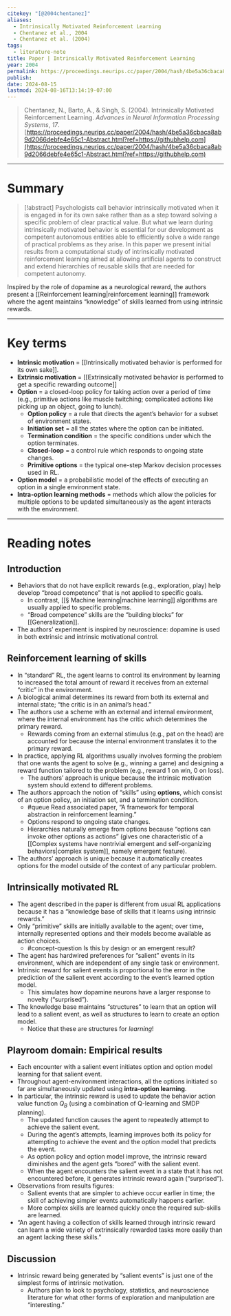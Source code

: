 ```yaml
---
citekey: "[@2004chentanez]"
​aliases:
  - Intrinsically Motivated Reinforcement Learning
  - Chentanez et al., 2004
  - Chentanez et al. (2004)
tags:
  - literature-note
title: Paper | Intrinsically Motivated Reinforcement Learning
year: 2004
permalink: https://proceedings.neurips.cc/paper/2004/hash/4be5a36cbaca8ab9d2066debfe4e65c1-Abstract.html?ref=https://githubhelp.com
publish: 
date: 2024-08-15
lastmod: 2024-08-16T13:14:19-07:00
---
```

> Chentanez, N., Barto, A., & Singh, S. (2004). Intrinsically Motivated Reinforcement Learning. _Advances in Neural Information Processing Systems_, _17_. [https://proceedings.neurips.cc/paper/2004/hash/4be5a36cbaca8ab9d2066debfe4e65c1-Abstract.html?ref=https://githubhelp.com](https://proceedings.neurips.cc/paper/2004/hash/4be5a36cbaca8ab9d2066debfe4e65c1-Abstract.html?ref=https://githubhelp.com)

---
# Summary


>[!abstract]
>Psychologists call behavior intrinsically motivated when it is engaged in for its own sake rather than as a step toward solving a specific problem of clear practical value. But what we learn during intrinsically motivated behavior is essential for our development as competent autonomous entities able to efficiently solve a wide range of practical problems as they arise. In this paper we present initial results from a computational study of intrinsically motivated reinforcement learning aimed at allowing artificial agents to construct and extend hierarchies of reusable skills that are needed for competent autonomy.

Inspired by the role of dopamine as a neurological reward, the authors present a [[Reinforcement learning|reinforcement learning]] framework where the agent maintains “knowledge” of skills learned from using intrinsic rewards.

---
# Key terms

- **Intrinsic motivation** = [[Intrinsically motivated behavior is performed for its own sake]].
- **Extrinsic motivation** = [[Extrinsically motivated behavior is performed to get a specific rewarding outcome]]
- **Option** = a closed-loop policy for taking action over a period of time (e.g., primitive actions like muscle twitching; complicated actions like picking up an object, going to lunch).
	- **Option policy** = a rule that directs the agent’s behavior for a subset of environment states.
	- **Initiation set** = all the states where the option can be initiated.
	- **Termination condition** = the specific conditions under which the option terminates.
	- **Closed-loop** = a control rule which responds to ongoing state changes.
	- **Primitive options** = the typical one-step Markov decision processes used in RL.
- **Option model** = a probabilistic model of the effects of executing an option in a single environment state.
- **Intra-option learning methods** = methods which allow the policies for multiple options to be updated simultaneously as the agent interacts with the environment.

---
# Reading notes

## Introduction
- Behaviors that do not have explicit rewards (e.g., exploration, play) help develop “broad competence” that is not applied to specific goals.
	- In contrast, [[§ Machine learning|machine learning]] algorithms are usually applied to specific problems.
	- “Broad competence” skills are the “building blocks” for [[Generalization]].
- The authors’ experiment is inspired by neuroscience: dopamine is used in both extrinsic and intrinsic motivational control.

## Reinforcement learning of skills
- In “standard” RL, the agent learns to control its environment by learning to increased the total amount of reward it receives from an external “critic” in the environment.
- A biological animal determines its reward from both its external and internal state; “the critic is in an animal’s head.”
- The authors use a scheme with an external and internal environment, where the internal environment has the critic which determines the primary reward.
	- Rewards coming from an external stimulus (e.g., pat on the head) are accounted for because the internal environment translates it to the primary reward.
- In practice, applying RL algorithms usually involves forming the problem that one wants the agent to solve (e.g., winning a game) and designing a reward function tailored to the problem (e.g., reward 1 on win, 0 on loss). 
	- The authors’ approach is unique because the intrinsic motivation system should extend to different problems.
- The authors approach the notion of “skills” using **options**, which consist of an option policy, an initiation set, and a termination condition.
	- #queue Read associated paper, “A framework for temporal abstraction in reinforcement learning.”
	- Options respond to ongoing state changes.
	- Hierarchies naturally emerge from options because “options can invoke other options as actions” (gives one characteristic of a [[Complex systems have nontrivial emergent and self-organizing behaviors|complex system]], namely emergent feature).
- The authors’ approach is unique because it automatically creates options for the model outside of the context of any particular problem.

## Intrinsically motivated RL
- The agent described in the paper is different from usual RL applications because it has a “knowledge base of skills that it learns using intrinsic rewards.”
- Only “primitive” skills are initially available to the agent; over time, internally represented options and their models become available as action choices.
	- #concept-question Is this by design or an emergent result?
- The agent has hardwired preferences for “salient” events in its environment, which are independent of any single task or environment.
- Intrinsic reward for salient events is proportional to the error in the prediction of the salient event according to the event’s learned option model.
	- This simulates how dopamine neurons have a larger response to novelty (“surprised”).
- The knowledge base maintains “structures” to learn that an option will lead to a salient event, as well as structures to learn to create an option model. 
	- Notice that these are structures for *learning*!

## Playroom domain: Empirical results
- Each encounter with a salient event initiates option and option model learning for that salient event.
- Throughout agent-environment interactions, all the options initiated so far are simultaneously updated using **intra-option learning**.
- In particular, the intrinsic reward is used to update the behavior action value function $Q_B$ (using a combination of Q-learning and SMDP planning).
	- The updated function causes the agent to repeatedly attempt to achieve the salient event.
	- During the agent’s attempts, learning improves both its policy for attempting to achieve the event and the option model that predicts the event.
	- As option policy and option model improve, the intrinsic reward diminishes and the agent gets “bored” with the salient event.
	- When the agent encounters the salient event in a state that it has not encountered before, it generates intrinsic reward again (“surprised”).
- Observations from results figures:
	- Salient events that are simpler to achieve occur earlier in time; the skill of achieving simpler events automatically happens earlier.
	- More complex skills are learned quickly once the required sub-skills are learned.
- “An agent having a collection of skills learned through intrinsic reward can learn a wide variety of extrinsically rewarded tasks more easily than an agent lacking these skills.”

## Discussion
- Intrinsic reward being generated by “salient events” is just one of the simplest forms of intrinsic motivation.
	- Authors plan to look to psychology, statistics, and neuroscience literature for what other forms of exploration and manipulation are “interesting.”
